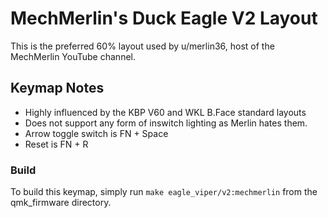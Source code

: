 MechMerlin's Duck Eagle V2 Layout
======================

This is the preferred 60% layout used by u/merlin36, host of the MechMerlin YouTube channel.

## Keymap Notes
- Highly influenced by the KBP V60 and WKL B.Face standard layouts
- Does not support any form of inswitch lighting as Merlin hates them.
- Arrow toggle switch is FN + Space
- Reset is FN + R

### Build
To build this keymap, simply run `make eagle_viper/v2:mechmerlin` from the qmk_firmware directory.